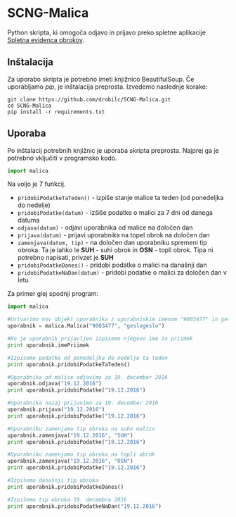 # SCNG-Malica
Python skripta, ki omogoča odjavo in prijavo preko spletne aplikacije [Spletna evidenca obrokov](http://malica.scng.si/).

## Inštalacija
Za uporabo skripta je potrebno imeti knjižnico BeautifulSoup. Če uporabljamo *pip*, je inštalacija preprosta. Izvedemo naslednje korake:
```
git clone https://github.com/drobilc/SCNG-Malica.git
cd SCNG-Malica
pip install -r requirements.txt
```

## Uporaba
Po inštalacij potrebnih knjižnic je uporaba skripta preprosta. Najprej ga je potrebno vključiti v programsko kodo.
```python
import malica
```

Na voljo je 7 funkcij.
* `pridobiPodatkeTaTeden()` - izpiše stanje malice ta teden (od ponedeljka do nedelje)
* `pridobiPodatke(datum)` - izšiše podatke o malici za 7 dni od danega datuma
* `odjava(datum)` - odjavi uporabnika od malice na določen dan
* `prijava(datum)` - prijavi uporabnika na topel obrok na določen dan
* `zamenjava(datum, tip)` - na določen dan uporabniku spremeni tip obroka. Ta je lahko le **SUH** - suhi obrok in **OSN** - topli obrok. Tipa ni potrebno napisati, privzet je **SUH**
* `pridobiPodatkeDanes()` - pridobi podatke o malici na današnji dan
* `pridobiPodatkeNaDan(datum)` - pridobi podatke o malici za določen dan v letu

Za primer glej spodnji program:
```python
import malica

#Ustvarimo nov objekt uporabnika z uporabniskim imenom "9003477" in geslom "geslogeslo"
uporabnik = malica.Malica("9003477", "geslogeslo")

#Ko je uporabnik prijavljen izpisemo njegovo ime in priimek
print uporabnik.imePriimek

#Izpisemo podatke od ponedeljka do nedelje ta teden
print uporabnik.pridobiPodatkeTaTeden()

#Uporabnika od malice odjavimo za 19. december 2016
uporabnik.odjava("19.12.2016")
print uporabnik.pridobiPodatke("19.12.2016")

#Uporabnika nazaj prijavimo za 19. december 2016
uporabnik.prijava("19.12.2016")
print uporabnik.pridobiPodatke("19.12.2016")

#Uporabniku zamenjamo tip obroka na suho malico
uporabnik.zamenjava("19.12.2016", "SUH")
print uporabnik.pridobiPodatke("19.12.2016")

#Uporabniku zamenjamo tip obroka na topli obrok
uporabnik.zamenjava("19.12.2016", "OSN")
print uporabnik.pridobiPodatke("19.12.2016")

#Izpišemo današnji tip obroka
print uporabnik.pridobiPodatkeDanes()

#Izpišemo tip obroka 19. decembra 2016
print uporabnik.pridobiPodatkeNaDan("19.12.2016")
```
